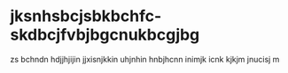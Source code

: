 # jksnhsbcjsbkbchfc-skdbcjfvbjbgcnukbcgjbg
zs bchndn hdjjhjijin jjxisnjkkin uhjnhin hnbjhcnn  inimjk icnk kjkjm jnucisj m
